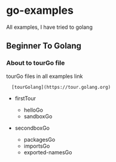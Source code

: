 # go-examples
All examples, I have tried to golang
## Beginner To Golang
### About to tourGo file
tourGo files in all examples link              
```
  [tourGolang](https://tour.golang.org)
```
* firstTour
  * helloGo
  * sandboxGo

* secondboxGo
  * packagesGo
  * importsGo
  * exported-namesGo
